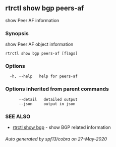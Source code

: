 ## rtrctl show bgp peers-af

show Peer AF information

### Synopsis


show Peer AF object information

```
rtrctl show bgp peers-af [flags]
```

### Options

```
  -h, --help   help for peers-af
```

### Options inherited from parent commands

```
      --detail   detailed output
      --json     output in json
```

### SEE ALSO
* [rtrctl show bgp](rtrctl_show_bgp.md)	 - show BGP related information

###### Auto generated by spf13/cobra on 27-May-2020
